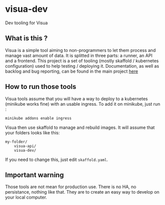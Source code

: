 # visua-dev
Dev tooling for Visua

## What is this ?

Visua is a simple tool aiming to non-programmers to let them process and manage vast amount of data. It is splitted in three parts: a runner, an API and a frontend. This project is a set of tooling (mostly skaffold / kubernetes configuration) used to help testing / deploying it. Documentation, as well as backlog and bug reporting, can be found in the main project [here](https://github.com/Exanis/visua)

## How to run those tools

Visua tools assume that you will have a way to deploy to a kubernetes (minikube works fine) with an usable ingress. To add it on minikube, just run :

`minikube addons enable ingress`

Visua then use skaffold to manage and rebuild images. It will assume that your folders looks like this:

```
my-folder/
    visua-api/
    visua-dev/
```

If you need to change this, just edit `skaffold.yaml`.

## Important warning

Those tools are not mean for production use. There is no HA, no persistance, nothing like that. They are to create an easy way to develop on your local computer.